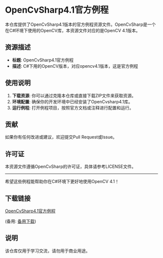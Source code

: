 # OpenCvSharp4.1官方例程

本仓库提供了OpenCvSharp4.1版本的官方例程资源文件。OpenCvSharp是一个在C#环境下使用的OpenCV库，本资源文件对应的是OpenCV 4.1版本。

## 资源描述

- **标题**: OpenCvSharp4.1官方例程
- **描述**: C#下用的OpenCV版本，对应opencv4.1版本，这是官方例程

## 使用说明

1. **下载资源**: 你可以通过克隆本仓库或直接下载ZIP文件来获取资源。
2. **环境配置**: 确保你的开发环境中已经安装了OpenCvsharp4.1库。
3. **运行例程**: 打开例程项目，按照官方文档或注释进行配置和运行。

## 贡献

如果你有任何改进或建议，欢迎提交Pull Request或Issue。

## 许可证

本资源文件遵循OpenCvSharp的许可证，具体请参考LICENSE文件。

---

希望这些例程能帮助你在C#环境下更好地使用OpenCV 4.1！

## 下载链接
[OpenCvSharp4.1官方例程](https://pan.quark.cn/s/736b3dcd7000) 

(备用: [备用下载](https://pan.baidu.com/s/1ertA5HYq6vXsGVBqU0_Frw?pwd=1234))

## 说明

该仓库仅用于学习交流，请勿用于商业用途。
